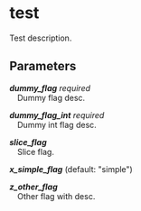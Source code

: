 # test

Test description.

## Parameters

**_dummy_flag_** _required_\
&emsp;Dummy flag desc.

**_dummy_flag_int_** _required_\
&emsp;Dummy int flag desc.

**_slice_flag_**\
&emsp;Slice flag.

**_x_simple_flag_** (default: &#34;simple&#34;)

**_z_other_flag_**\
&emsp;Other flag with desc.
